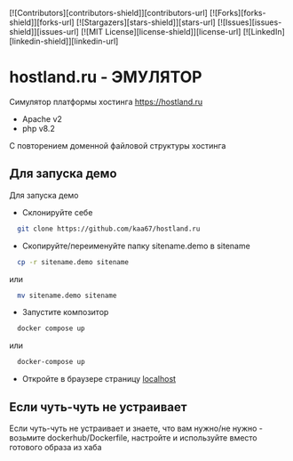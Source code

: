 [![Contributors][contributors-shield]][contributors-url]
[![Forks][forks-shield]][forks-url]
[![Stargazers][stars-shield]][stars-url]
[![Issues][issues-shield]][issues-url]
[![MIT License][license-shield]][license-url]
[![LinkedIn][linkedin-shield]][linkedin-url]

# hostland.ru - ЭМУЛЯТОР

Симулятор платформы хостинга https://hostland.ru
- Apache v2
- php v8.2

С повторением доменной файловой структуры хостинга

## Для запуска демо

Для запуска демо
- Склонируйте себе
```sh
  git clone https://github.com/kaa67/hostland.ru
```
- Скопируйте/переименуйте папку sitename.demo в sitename
```sh
  cp -r sitename.demo sitename
```
или
```sh
  mv sitename.demo sitename
```
- Запустите композитор
```sh
  docker compose up
```
или
```sh
  docker-compose up
```
- Откройте в браузере страницу [localhost](http://localhost)

## Если чуть-чуть не устраивает

Если чуть-чуть не устраивает и знаете, что вам нужно/не нужно -
возьмите dockerhub/Dockerfile, настройте и используйте 
вместо готового образа из хаба
